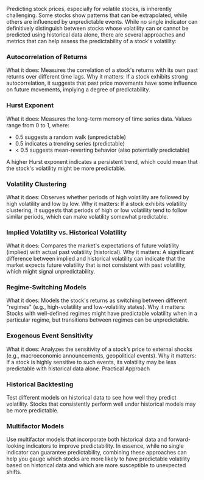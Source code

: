 Predicting stock prices, especially for volatile stocks, is inherently challenging. Some stocks show patterns that can be extrapolated, while others are influenced by unpredictable events. While no single indicator can definitively distinguish between stocks whose volatility can or cannot be predicted using historical data alone, there are several approaches and metrics that can help assess the predictability of a stock's volatility:

### Autocorrelation of Returns
What it does: Measures the correlation of a stock's returns with its own past returns over different time lags.
Why it matters: If a stock exhibits strong autocorrelation, it suggests that past price movements have some influence on future movements, implying a degree of predictability.

### Hurst Exponent
What it does: Measures the long-term memory of time series data. Values range from 0 to 1, where:
- 0.5 suggests a random walk (unpredictable)
- 0.5 indicates a trending series (predictable)
- < 0.5 suggests mean-reverting behavior (also potentially predictable)
  
A higher Hurst exponent indicates a persistent trend, which could mean that the stock's volatility might be more predictable.

### Volatility Clustering

What it does: Observes whether periods of high volatility are followed by high volatility and low by low.
Why it matters: If a stock exhibits volatility clustering, it suggests that periods of high or low volatility tend to follow similar periods, which can make volatility somewhat predictable.

### Implied Volatility vs. Historical Volatility
What it does: Compares the market's expectations of future volatility (implied) with actual past volatility (historical).
Why it matters: A significant difference between implied and historical volatility can indicate that the market expects future volatility that is not consistent with past volatility, which might signal unpredictability.

### Regime-Switching Models
What it does: Models the stock's returns as switching between different "regimes" (e.g., high-volatility and low-volatility states).
Why it matters: Stocks with well-defined regimes might have predictable volatility when in a particular regime, but transitions between regimes can be unpredictable.

### Exogenous Event Sensitivity
What it does: Analyzes the sensitivity of a stock’s price to external shocks (e.g., macroeconomic announcements, geopolitical events).
Why it matters: If a stock is highly sensitive to such events, its volatility may be less predictable with historical data alone.
Practical Approach

### Historical Backtesting

Test different models on historical data to see how well they predict volatility. Stocks that consistently perform well under historical models may be more predictable.

### Multifactor Models
Use multifactor models that incorporate both historical data and forward-looking indicators to improve predictability.
In essence, while no single indicator can guarantee predictability, combining these approaches can help you gauge which 
stocks are more likely to have predictable volatility based on historical data and which are more susceptible to unexpected shifts.

